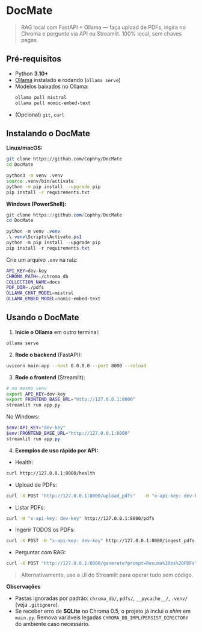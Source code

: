 # DocMate

> RAG local com FastAPI + Ollama — faça upload de PDFs, ingira no Chroma e pergunte via API ou Streamlit. 100% local, sem chaves pagas.

## Pré-requisitos

- Python **3.10+**
- [Ollama](https://ollama.com) instalado e rodando (`ollama serve`)
- Modelos baixados no Ollama:
  ```bash
  ollama pull mistral
  ollama pull nomic-embed-text
  ```
- (Opcional) `git`, `curl`

## Instalando o DocMate

**Linux/macOS:**
```bash
git clone https://github.com/Cophhy/DocMate
cd DocMate

python3 -m venv .venv
source .venv/bin/activate
python -m pip install --upgrade pip
pip install -r requirements.txt
```

**Windows (PowerShell):**
```powershell
git clone https://github.com/Cophhy/DocMate
cd DocMate

python -m venv .venv
.\.venv\Scripts\Activate.ps1
python -m pip install --upgrade pip
pip install -r requirements.txt
```

Crie um arquivo `.env` na raiz:
```bash
API_KEY=dev-key
CHROMA_PATH=./chroma_db
COLLECTION_NAME=docs
PDF_DIR=./pdfs
OLLAMA_CHAT_MODEL=mistral
OLLAMA_EMBED_MODEL=nomic-embed-text
```

## Usando o DocMate

1) **Inicie o Ollama** em outro terminal:
```bash
ollama serve
```

2) **Rode o backend** (FastAPI):
```bash
uvicorn main:app --host 0.0.0.0 --port 8000 --reload
```

3) **Rode o frontend** (Streamlit):
```bash
# no mesmo venv
export API_KEY=dev-key
export FRONTEND_BASE_URL="http://127.0.0.1:8000"
streamlit run app.py
```
No Windows:
```powershell
$env:API_KEY="dev-key"
$env:FRONTEND_BASE_URL="http://127.0.0.1:8000"
streamlit run app.py
```

4) **Exemplos de uso rápido por API:**

- Health:
```bash
curl http://127.0.0.1:8000/health
```

- Upload de PDFs:
```bash
curl -X POST "http://127.0.0.1:8000/upload_pdfs"   -H "x-api-key: dev-key"   -F "files=@/caminho/arquivo1.pdf"   -F "files=@/caminho/arquivo2.pdf"
```

- Listar PDFs:
```bash
curl -H "x-api-key: dev-key" http://127.0.0.1:8000/pdfs
```

- Ingerir TODOS os PDFs:
```bash
curl -X POST -H "x-api-key: dev-key" http://127.0.0.1:8000/ingest_pdfs
```

- Perguntar com RAG:
```bash
curl -X POST "http://127.0.0.1:8000/generate?prompt=Resuma%20os%20PDFs"   -H "x-api-key: dev-key"
```

> Alternativamente, use a UI do Streamlit para operar tudo sem código.


**Observações**  
- Pastas ignoradas por padrão: `chroma_db/`, `pdfs/`, `__pycache__/`, `.venv/` (veja `.gitignore`).  
- Se receber erro de **SQLite** no Chroma 0.5, o projeto já inclui o *shim* em `main.py`. Remova variáveis legadas `CHROMA_DB_IMPL`/`PERSIST_DIRECTORY` do ambiente caso necessário.
